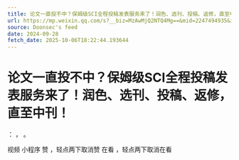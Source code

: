 ```yaml
---
title: 论文一直投不中？保姆级SCI全程投稿发表服务来了！润色、选刊、投稿、返修，直至中刊！
url: https://mp.weixin.qq.com/s?__biz=MzAwMjQ2NTQ4Mg==&mid=2247494935&idx=2&sn=f2bf4b849a6f1aa5ffd81feb69d888f8
source: Doonsec's feed
date: 2024-09-28
fetch_date: 2025-10-06T18:22:44.193644
---
```


# 论文一直投不中？保姆级SCI全程投稿发表服务来了！润色、选刊、投稿、返修，直至中刊！

：
，
。

视频
小程序
赞
，轻点两下取消赞
在看
，轻点两下取消在看